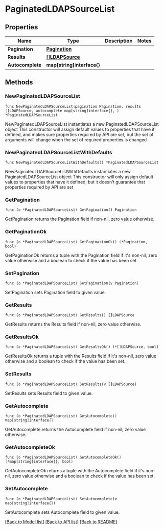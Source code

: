 # PaginatedLDAPSourceList

## Properties

Name | Type | Description | Notes
------------ | ------------- | ------------- | -------------
**Pagination** | [**Pagination**](Pagination.md) |  | 
**Results** | [**[]LDAPSource**](LDAPSource.md) |  | 
**Autocomplete** | **map[string]interface{}** |  | 

## Methods

### NewPaginatedLDAPSourceList

`func NewPaginatedLDAPSourceList(pagination Pagination, results []LDAPSource, autocomplete map[string]interface{}, ) *PaginatedLDAPSourceList`

NewPaginatedLDAPSourceList instantiates a new PaginatedLDAPSourceList object
This constructor will assign default values to properties that have it defined,
and makes sure properties required by API are set, but the set of arguments
will change when the set of required properties is changed

### NewPaginatedLDAPSourceListWithDefaults

`func NewPaginatedLDAPSourceListWithDefaults() *PaginatedLDAPSourceList`

NewPaginatedLDAPSourceListWithDefaults instantiates a new PaginatedLDAPSourceList object
This constructor will only assign default values to properties that have it defined,
but it doesn't guarantee that properties required by API are set

### GetPagination

`func (o *PaginatedLDAPSourceList) GetPagination() Pagination`

GetPagination returns the Pagination field if non-nil, zero value otherwise.

### GetPaginationOk

`func (o *PaginatedLDAPSourceList) GetPaginationOk() (*Pagination, bool)`

GetPaginationOk returns a tuple with the Pagination field if it's non-nil, zero value otherwise
and a boolean to check if the value has been set.

### SetPagination

`func (o *PaginatedLDAPSourceList) SetPagination(v Pagination)`

SetPagination sets Pagination field to given value.


### GetResults

`func (o *PaginatedLDAPSourceList) GetResults() []LDAPSource`

GetResults returns the Results field if non-nil, zero value otherwise.

### GetResultsOk

`func (o *PaginatedLDAPSourceList) GetResultsOk() (*[]LDAPSource, bool)`

GetResultsOk returns a tuple with the Results field if it's non-nil, zero value otherwise
and a boolean to check if the value has been set.

### SetResults

`func (o *PaginatedLDAPSourceList) SetResults(v []LDAPSource)`

SetResults sets Results field to given value.


### GetAutocomplete

`func (o *PaginatedLDAPSourceList) GetAutocomplete() map[string]interface{}`

GetAutocomplete returns the Autocomplete field if non-nil, zero value otherwise.

### GetAutocompleteOk

`func (o *PaginatedLDAPSourceList) GetAutocompleteOk() (*map[string]interface{}, bool)`

GetAutocompleteOk returns a tuple with the Autocomplete field if it's non-nil, zero value otherwise
and a boolean to check if the value has been set.

### SetAutocomplete

`func (o *PaginatedLDAPSourceList) SetAutocomplete(v map[string]interface{})`

SetAutocomplete sets Autocomplete field to given value.



[[Back to Model list]](../README.md#documentation-for-models) [[Back to API list]](../README.md#documentation-for-api-endpoints) [[Back to README]](../README.md)


